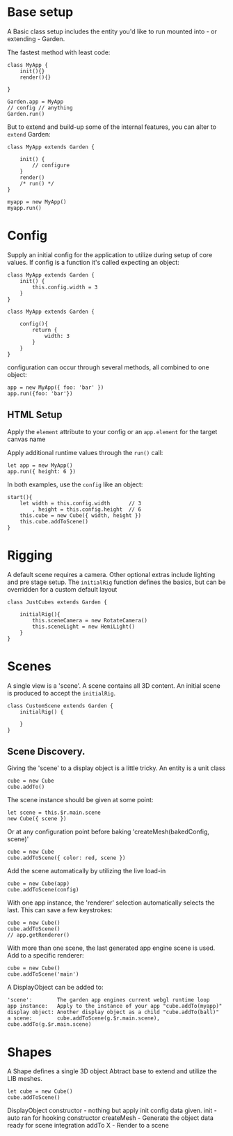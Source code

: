 # Base setup

A Basic class setup includes the entity you'd like to run mounted into - or extending - Garden.

The fastest method with least code:

    class MyApp {
        init(){}
        render(){}

    }

    Garden.app = MyApp
    // config // anything
    Garden.run()

But to extend and build-up some of the internal features, you can alter to `extend` Garden:


    class MyApp extends Garden {

        init() {
            // configure
        }
        render()
        /* run() */
    }

    myapp = new MyApp()
    myapp.run()


# Config

Supply an initial config for the application to utilize during setup of core values.
If config is a function it's called expecting an object:

    class MyApp extends Garden {
        init() {
            this.config.width = 3
        }
    }

    class MyApp extends Garden {

        config(){
            return {
                width: 3
            }
        }
    }

configuration can occur through several methods, all combined to one object:

    app = new MyApp({ foo: 'bar' })
    app.run({foo: 'bar'})

## HTML Setup

Apply the `element` attribute to your config or an `app.element` for the target canvas name

Apply additional runtime values through the `run()` call:

    let app = new MyApp()
    app.run({ height: 6 })


In both examples, use the `config` like an object:

    start(){
        let width = this.config.width      // 3
            , height = this.config.height  // 6
        this.cube = new Cube({ width, height })
        this.cube.addToScene()
    }


# Rigging

A default scene requires a camera. Other optional extras include lighting and pre stage setup.
The `initialRig` function defines the basics, but can be overridden for a custom default layout


    class JustCubes extends Garden {

        initialRig(){
            this.sceneCamera = new RotateCamera()
            this.sceneLight = new HemiLight()
        }
    }


# Scenes

A single view is a 'scene'. A scene contains all 3D content. An initial scene is
produced to accept the `initialRig`.

    class CustomScene extends Garden {
        initialRig() {

        }
    }

## Scene Discovery.

Giving the 'scene' to a display object is a little tricky. An entity is a unit class

    cube = new Cube
    cube.addTo()

The scene instance should be given at some point:

    let scene = this.$r.main.scene
    new Cube({ scene })

Or at any configuration point before baking 'createMesh(bakedConfig, scene)'

    cube = new Cube
    cube.addToScene({ color: red, scene })

Add the scene automatically by utilizing the live load-in

    cube = new Cube(app)
    cube.addToScene(config)

With one app instance, the 'renderer' selection automatically selects the last.
This can save a few keystrokes:

    cube = new Cube()
    cube.addToScene()
    // app.getRenderer()

With more than one scene, the last generated app engine scene is used.
Add to a specific renderer:

    cube = new Cube()
    cube.addToScene('main')





A DisplayObject can be added to:

    'scene':        The garden app engines current webgl runtime loop
    app instance:   Apply to the instance of your app "cube.addTo(myapp)"
    display object: Another display object as a child "cube.addTo(ball)"
    a scene:        cube.addToScene(g.$r.main.scene), cube.addTo(g.$r.main.scene)



# Shapes

A Shape defines a single 3D object Abtract base to extend and utilize the LIB meshes.

    let cube = new Cube()
    cube.addToScene()

DisplayObject
    constructor - nothing but apply init config data given.
    init - auto ran for hooking constructor
    createMesh - Generate the object data ready for scene integration
    addTo X - Render to a scene

